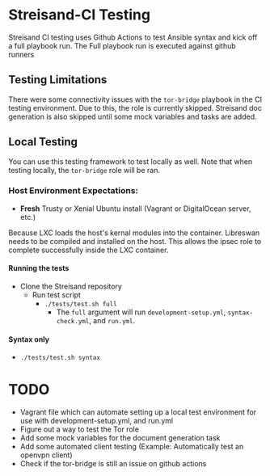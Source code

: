 # Streisand-CI Testing
Streisand CI testing uses Github Actions to test Ansible syntax and kick off a full playbook run.
The Full playbook run is executed against github runners 

## Testing Limitations
There were some connectivity issues with the `tor-bridge` playbook in the CI testing environment. Due to this, the role is currently skipped.
Streisand doc generation is also skipped until some mock variables and tasks are added.

## Local Testing
You can use this testing framework to test locally as well. Note that when testing locally, the `tor-bridge` role will be ran.

### Host Environment Expectations:
  - **Fresh** Trusty or Xenial Ubuntu install (Vagrant or DigitalOcean server, etc.)

Because LXC loads the host's kernal modules into the container. Libreswan needs to be compiled and installed on the host.
This allows the ipsec role to complete successfully inside the LXC container.

#### Running the tests
  - Clone the Streisand repository
    - Run test script
      - `./tests/test.sh full`
        - The `full` argument will run `development-setup.yml`, `syntax-check.yml`, and `run.yml`.

#### Syntax only
  - `./tests/test.sh syntax`

# TODO
- Vagrant file which can automate setting up a local test environment for use with development-setup.yml, and run.yml
- Figure out a way to test the Tor role
- Add some mock variables for the document generation task
- Add some automated client testing (Example: Automatically test an openvpn client)
- Check if the tor-bridge is still an issue on github actions

